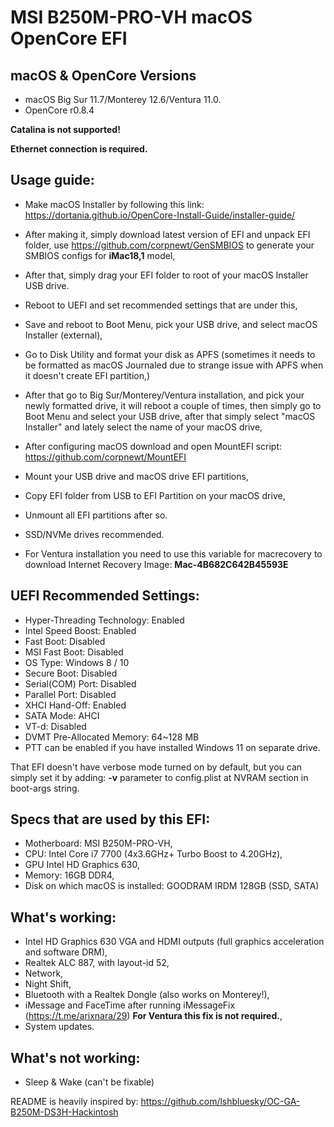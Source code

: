 # MSI B250M-PRO-VH macOS OpenCore EFI 

## macOS & OpenCore Versions
- macOS Big Sur 11.7/Monterey 12.6/Ventura 11.0.
- OpenCore r0.8.4

**Catalina is not supported!**

**Ethernet connection is required.**

## Usage guide:
- Make macOS Installer by following this link: https://dortania.github.io/OpenCore-Install-Guide/installer-guide/
- After making it, simply download latest version of EFI and unpack EFI folder, use https://github.com/corpnewt/GenSMBIOS to generate your SMBIOS configs for **iMac18,1** model,
- After that, simply drag your EFI folder to root of your macOS Installer USB drive.
- Reboot to UEFI and set recommended settings that are under this,
- Save and reboot to Boot Menu, pick your USB drive, and select macOS Installer (external),
- Go to Disk Utility and format your disk as APFS (sometimes it needs to be formatted as macOS Journaled due to strange issue with APFS when it doesn't create EFI partition,)
- After that go to Big Sur/Monterey/Ventura installation, and pick your newly formatted drive, it will reboot a couple of times, then simply go to Boot Menu and select your USB drive, after that simply select "macOS Installer" and lately select the name of your macOS drive,
- After configuring macOS download and open MountEFI script: https://github.com/corpnewt/MountEFI
- Mount your USB drive and macOS drive EFI partitions,
- Copy EFI folder from USB to EFI Partition on your macOS drive, 
- Unmount all EFI partitions after so. 
- SSD/NVMe drives recommended.

- For Ventura installation you need to use this variable for macrecovery to download Internet Recovery Image: **Mac-4B682C642B45593E**

## UEFI Recommended Settings:
- Hyper-Threading Technology: Enabled
- Intel Speed Boost: Enabled
- Fast Boot: Disabled
- MSI Fast Boot: Disabled
- OS Type: Windows 8 / 10
- Secure Boot: Disabled
- Serial(COM) Port: Disabled
- Parallel Port: Disabled
- XHCI Hand-Off: Enabled
- SATA Mode: AHCI
- VT-d: Disabled
- DVMT Pre-Allocated Memory: 64~128 MB
- PTT can be enabled if you have installed Windows 11 on separate drive.

That EFI doesn't have verbose mode turned on by default, but you can simply set it by adding:
**-v** parameter to config.plist at NVRAM section in boot-args string.

## Specs that are used by this EFI:
- Motherboard: MSI B250M-PRO-VH,
- CPU: Intel Core i7 7700 (4x3.6GHz+ Turbo Boost to 4.20GHz),
- GPU Intel HD Graphics 630,
- Memory: 16GB DDR4,
- Disk on which macOS is installed: GOODRAM IRDM 128GB (SSD, SATA)

## What's working:
- Intel HD Graphics 630 VGA and HDMI outputs (full graphics acceleration and software DRM),
- Realtek ALC 887, with layout-id 52,
- Network,
- Night Shift,
- Bluetooth with a Realtek Dongle (also works on Monterey!),
- iMessage and FaceTime after running iMessageFix (https://t.me/arixnara/29) **For Ventura this fix is not required.**,
- System updates.

## What's not working:
- Sleep & Wake (can't be fixable)

README is heavily inspired by: https://github.com/lshbluesky/OC-GA-B250M-DS3H-Hackintosh
